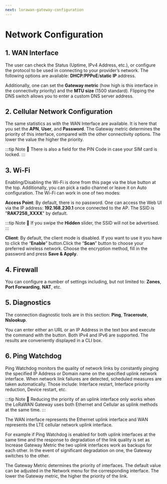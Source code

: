 ```yaml
---
next: lorawan-gateway-configuration
---
```


# Network Configuration

## 1. WAN Interface

<rk-img
  src="/assets/images/quick-start-guide/rak7258/3.web management platform/network-wan-interface.png"
  width="100%"
  figure-number="1"
  caption="WAN Interface Configuration"
/>

The user can check the Status (Uptime, IPv4 Address, etc.), or configure the protocol to be used in connecting to your provider’s network. The following options are available: **DHCP**/**PPPoE**/**static IP** address.

Additionally, one can set the **Gateway metric** (how high is this interface in the connectivity priority) and the **MTU size** (1500 standard). Flipping the DNS switch allows you to enter a custom DNS server address.

## 2. Cellular Network Configuration

<rk-img
  src="/assets/images/quick-start-guide/rak7258/3.web management platform/network-cellular-interface.png"
  width="100%"
  figure-number="2"
  caption="Cellular Interface Configuration"
/>

The same statistics as with the WAN Interface are available. It is here that you set the **APN**, **User**, and **Password**. The Gateway metric determines the priority of this interface, compared with the other connectivity options. The lower the value the higher the priority.

:::tip Note
:pencil: There is also a field for the PIN Code in case your SIM card is locked.
:::

## 3. Wi-Fi

<rk-img
  src="/assets/images/quick-start-guide/rak7258/3.web management platform/network-wifi-config.png"
  width="100%"
  figure-number="3"
  caption="Wi-Fi Configuration"
/>

Enabling/Disabling the Wi-Fi is done from this page via the blue button at the top. Additionally, you can pick a radio channel or leave it on Auto configuration. The Wi-Fi can work in one of two modes:

**Access Point**: By default, there is no password. One can access the Web UI via the IP address: **192.168.230.1** once connected to the AP. The SSID is "**RAK7258_XXXX**" by default.

:::tip Note
:pencil: If you swipe the **Hidden** slider, the SSID will not be advertised.
:::

**Client**: By default, the client mode is disabled. If you want to use it you have to click the “**Enable**” button.Click the “**Scan**” button to choose your preferred wireless network. Choose the encryption method, fill in the password and press **Save & Apply**.

## 4. Firewall

<rk-img
  src="/assets/images/quick-start-guide/rak7258/3.web management platform/network-firewall.png"
  width="100%"
  figure-number="4"
  caption="Firewall"
/>

You can configure a number of settings including, but not limited to: **Zones**, **Port Forwarding**, **NAT**, etc.

## 5. Diagnostics

<rk-img
  src="/assets/images/quick-start-guide/rak7258/3.web management platform/network-diagnostics.png"
  width="100%"
  figure-number="5"
  caption="Diagnostics"
/>

The connection diagnostic tools are in this section: **Ping**, **Traceroute**, **Nslookup**.

You can enter either an URL or an IP Address in the text box and execute the command with the button. Both IPv4 and IPv6 are supported. The results are conveniently displayed in a CLI box.

## 6. Ping Watchdog

<rk-img
  src="/assets/images/quick-start-guide/rak7258/3.web management platform/network-ping-watchdog.png"
  width="100%"
  figure-number="6"
  caption="Ping Watchdog"
/>

Ping Watchdog monitors the quality of network links by constantly pinging the specified IP Address or Domain name on the specified uplink network interface. When network link failures are detected, scheduled measures are taken automatically. Those include: Interface restart, Interface priority reduction, Device restart, etc.

:::tip Note
:pencil: Reducing the priority of an uplink interface only works when the LoRaWAN Gateway uses both Ethernet and Cellular as uplink methods at the same time.
:::

The WAN interface represents the Ethernet uplink interface and WAN represents the LTE cellular network uplink interface.

For example if Ping Watchdog is enabled for both uplink interfaces at the same time and the response to degradation of the link quality is set as Increase Gateway Metric the two uplink interfaces work as backups for each other. In the event of significant degradation on one, the Gateway switches to the other.

The Gateway Metric determines the priority of interfaces. The default value can be adjusted in the Network menu for the corresponding interface. The lower the Gateway metric, the higher the priority of the link.